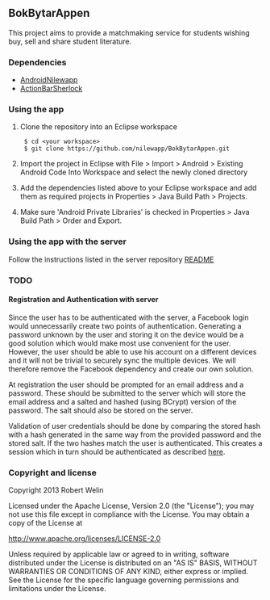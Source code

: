 ## BokBytarAppen

This project aims to provide a matchmaking service for students wishing
buy, sell and share student literature.

### Dependencies

* [AndroidNilewapp](http://github.com/nilewapp/AndroidNilewapp)
* [ActionBarSherlock](http://actionbarsherlock.com)

### Using the app

1. Clone the repository into an Eclipse workspace

        $ cd <your workspace>
        $ git clone https://github.com/nilewapp/BokBytarAppen.git

2. Import the project in Eclipse with File > Import > Android > Existing Android Code Into Workspace and select the newly cloned directory

3. Add the dependencies listed above to your Eclipse workspace and add them as required projects in Properties > Java Build Path > Projects. 

4. Make sure 'Android Private Libraries' is checked in Properties > Java Build Path > Order and Export.

### Using the app with the server

Follow the instructions listed in the server repository [README](https://github.com/nilewapp/BokBytarAppenServer)

### TODO

#### Registration and Authentication with server

Since the user has to be authenticated with the
server, a Facebook login would unnecessarily create two points of 
authentication. Generating a password unknown by the user and storing it
on the device would be a good solution which would make most use convenient
for the user. However, the user should be able to use his account on a different
devices and it will not be trivial to securely sync the multiple devices. We will
therefore remove the Facebook dependency and create our own solution. 

At registration the user should be prompted for an email address and 
a password. These should be submitted to the server which will store
the email address and a salted and hashed (using BCrypt) version of the 
password. The salt should also be stored on the server.

Validation of user credentials should be done by comparing the stored hash
with a hash generated in the same way from the provided password and the
stored salt. If the two hashes match the user is authenticated. 
This creates a session which in turn should be authenticated as described [here](http://jaspan.com/improved_persistent_login_cookie_best_practice).


### Copyright and license

 Copyright 2013 Robert Welin

Licensed under the Apache License, Version 2.0 (the "License");
you may not use this file except in compliance with the License.
You may obtain a copy of the License at

 http://www.apache.org/licenses/LICENSE-2.0

Unless required by applicable law or agreed to in writing, software
distributed under the License is distributed on an "AS IS" BASIS,
WITHOUT WARRANTIES OR CONDITIONS OF ANY KIND, either express or implied.
See the License for the specific language governing permissions and
limitations under the License.
